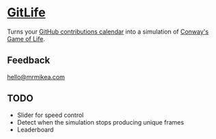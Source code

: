 # [GitLife](http://gitlife.mkndrsn.com)

Turns your [GitHub contributions
calendar](https://github.com/blog/1360-introducing-contributions) into a
simulation of [Conway's Game of
Life](http://en.wikipedia.org/wiki/Conway's_Game_of_Life).

## Feedback

<hello@mrmikea.com>

## TODO

- Slider for speed control
- Detect when the simulation stops producing unique frames
- Leaderboard

